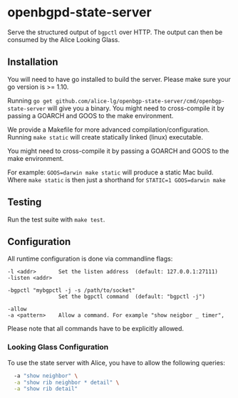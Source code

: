 
# openbgpd-state-server

Serve the structured output of `bgpctl` over HTTP.
The output can then be consumed by the Alice Looking Glass.


## Installation

You will need to have go installed to build the server. Please make
sure your go version is >= 1.10.

Running `go get github.com/alice-lg/openbgp-state-server/cmd/openbgp-state-server`
will give you a binary. You might need to cross-compile
it by passing a GOARCH and GOOS to the make environment.

We provide a Makefile for more advanced compilation/configuration.
Running `make static` will create statically linked (linux)
executable.

You might need to cross-compile it by passing a GOARCH
and GOOS to the make environment.

For example: `GOOS=darwin make static` will produce a static Mac build.
Where `make static` is then just a shorthand for `STATIC=1 GOOS=darwin make`

## Testing

Run the test suite with `make test`.

## Configuration

All runtime configuration is done via commandline flags:

    -l <addr>       Set the listen address  (default: 127.0.0.1:27111)
    -listen <addr>

    -bgpctl "mybgpctl -j -s /path/to/socket"
                    Set the bgpctl command  (default: "bgpctl -j")

    -allow
    -a <pattern>    Allow a command. For example "show neigbor _ timer",
                    
Please note that all commands have to be explicitly allowed.

### Looking Glass Configuration

To use the state server with Alice, you have to allow
the following queries:

```bash
  -a "show neighbor" \
  -a "show rib neighbor * detail" \
  -a "show rib detail"
```
